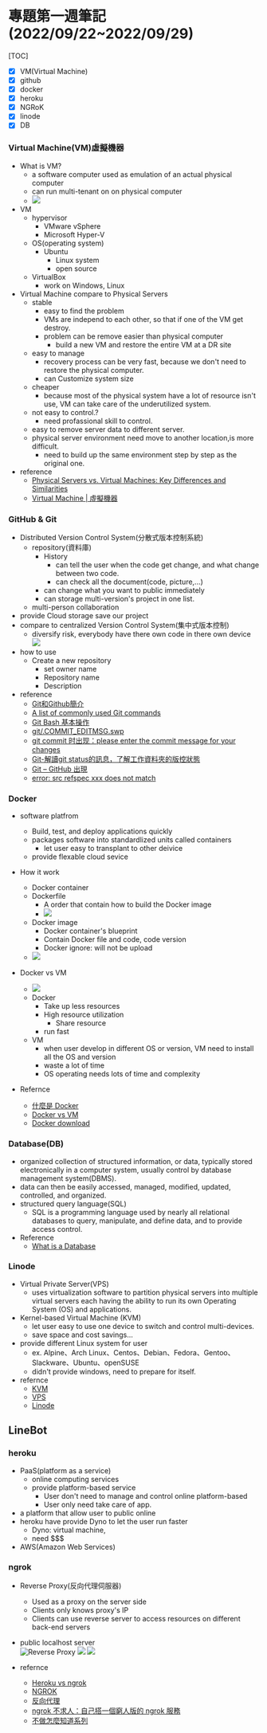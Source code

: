 # 專題第一週筆記(2022/09/22~2022/09/29)
[TOC]
- [x] VM(Virtual Machine) 
- [x] github
- [x] docker
- [x] heroku
- [x] NGRoK
- [x] linode
- [x] DB
### Virtual Machine(VM)虛擬機器
- What is VM?
    - a software computer used as emulation of an actual physical computer
    - can run multi-tenant on on physical computer
    - ![](https://i.imgur.com/fDHwvgH.png)
- VM
    - hypervisor
        - VMware vSphere
        - Microsoft Hyper-V
    - OS(operating system)
        - Ubuntu
            - Linux system
            - open source
    - VirtualBox
        - work on Windows, Linux
- Virtual Machine compare to Physical Servers
    - stable
        - easy to find the problem
        - VMs are independ to each other, so that if one of the VM get destroy.
        - problem can be remove easier than physical computer
            - build a new VM and restore the entire VM at a DR site
    - easy to manage
        -  recovery process can be very fast, because we don't need to restore the physical computer.
        -  can Customize system size
    - cheaper
        - because most of the physical system have a lot of resource isn't use, VM can take care of the underutilized system.
    - not easy to control.?
        - need profassional skill to control.
    - easy to remove server data to different server.
    - physical server environment need move to another location,is more difficult.
        -  need to build up the same environment step by step as the original one.
- reference
    - [Physical Servers vs. Virtual Machines: Key Differences and Similarities
](https://www.nakivo.com/blog/physical-servers-vs-virtual-machines-key-differences-similarities/)
    - [Virtual Machine | 虛擬機器](https://www.gigabyte.com/tw/Glossary/virtual-machine)
### GitHub & Git
- Distributed Version Control System(分散式版本控制系統)
    - repository(資料庫)
        - History
            - can tell the user when the code get change, and what change between two code.
            - can check all the document(code, picture,...)
        - can change what you want to public immediately
        - can storage multi-version's project in one list.
    - multi-person collaboration
- provide Cloud storage save our project 
- compare to centralized Version Control System(集中式版本控制)
    - diversify risk, everybody have there own code in there own device
![](https://i.imgur.com/44661gL.png)
- how to use
    -  Create a new repository
        -  set owner name
        -  Repository name
        -  Description
- reference
    - [Git和Github簡介](https://www.leunghoyin.hk/git-github-intro)
    - [A list of commonly used Git commands](https://github.com/joshnh/Git-Commands)
    - [Git Bash 基本操作](http://yhhuang1966.blogspot.com/2020/01/git-git-bash.html)
    - [git/.COMMIT_EDITMSG.swp](https://www.itdaan.com/tw/81e9e8f6ca1f8cbe318fb984bab7d6a4)
    - [git commit 时出现：please enter the commit message for your changes](https://zhuanlan.zhihu.com/p/133331582)
    - [Git-解讀git status的訊息，了解工作資料夾的版控狀態](https://ithelp.ithome.com.tw/articles/10211789)
    - [Git – GitHub 出現](http://jsnwork.kiiuo.com/archives/3147/git-github-%E5%87%BA%E7%8F%BE-%E3%80%8Cplease-make-sure-you-have-the-correct-access-rights-and-the-repository-exists-%E3%80%8D/)
    - [error: src refspec xxx does not match](https://blog.csdn.net/u014361280/article/details/109703556)
### Docker
- software platfrom
    - Build, test, and deploy applications quickly
    - packages software into standardlized units called containers
        - let user easy to transplant to other deivice
    -  provide flexable cloud sevice
- How it work 
    - Docker container
    - Dockerfile
        - A order that contain how to build the Docker image
        - ![](https://i.imgur.com/tsbdyJR.png)
    - Docker image
        -  Docker container's blueprint
        -  Contain Docker file and code, code version
        - Docker ignore: will not be upload 
    - ![](https://i.imgur.com/17wGjYb.png)
 
- Docker vs VM
    - ![](https://i.imgur.com/kkApV76.png)
    - Docker
        - Take up less resources
        - High resource utilization
            - Share resource
        - run fast
    - VM
       - when user develop in different OS or version, VM need to install all the OS and version
       - waste a lot of time
       - OS operating needs lots of time and complexity
- Refernce
    - [什麼是 Docker](https://aws.amazon.com/tw/docker/)
    - [Docker vs VM](https://geekflare.com/docker-vs-virtual-machine/)
    - [Docker download](https://docs.docker.com/desktop/install/windows-install/)



### Database(DB)
- organized collection of structured information, or data, typically stored electronically in a computer system, usually control by database management system(DBMS).
- data can then be easily accessed, managed, modified, updated, controlled, and organized.
- structured query language(SQL)
    - SQL is a programming language used by nearly all relational databases to query, manipulate, and define data, and to provide access control.
- Reference
    - [What is a Database](https://www.oracle.com/database/what-is-database/#:~:text=A%20database%20is%20an%20organized,database%20management%20system%20(DBMS).)

### Linode
- Virtual Private Server(VPS)
    - uses virtualization software to partition physical servers into multiple virtual servers each having the ability to run its own Operating System (OS) and applications.
- Kernel-based Virtual Machine (KVM)
    - let user easy to use one device to  switch and control multi-devices.
    - save space and cost savings...
- provide different Linux system for user
    - ex. Alpine、Arch Linux、Centos、Debian、Fedora、Gentoo、Slackware、Ubuntu、openSUSE
    - didn't provide windows, need to prepare for itself.
- refernce
    - [KVM](https://www.aten.com/tw/zh/reasources/feature-articles/what-is-a-kvm-switch/)
    - [VPS](https://fullforms.com/VPS#:~:text=What%20does%20VPS%20mean%3F,System%20(OS)%20and%20applications.)
    - [Linode](https://www.kjnotes.com/other/106)


## LineBot 
### heroku
- PaaS(platform as a service)
    - online computing services
    - provide platform-based service
        - User don't need to manage and control online platform-based
        - User only need take care of app.
- a platform that allow user to public online
- heroku have provide Dyno to let the user run faster
    - Dyno: virtual machine,
    - need $$$
- AWS(Amazon Web Services)
### ngrok
- Reverse Proxy(反向代理伺服器)
    - Used as a proxy on the server side
    - Clients only knows proxy's IP
    - Clients can use reverse server to access resources on different back-end servers
- public localhost server     
![Reverse Proxy](https://i.imgur.com/vqEXIrc.png)
![](https://i.imgur.com/pCYyw40.png)
![](https://i.imgur.com/hi3DATo.png)

- refernce
    - [Heroku vs ngrok](https://stackshare.io/stackups/heroku-vs-ngrok)
    - [NGROK](https://www.newton.com.tw/wiki/ngrok/13986278)
    - [反向代理](https://zh.wikipedia.org/zh-tw/%E5%8F%8D%E5%90%91%E4%BB%A3%E7%90%86)
    - [ngrok 不求人：自己搭一個窮人版的 ngrok 服務](https://5xruby.tw/posts/easy-ngrok-by-nginx-ssh-tunnel)
    - [不做怎麼知道系列](https://ithelp.ithome.com.tw/articles/10230149)